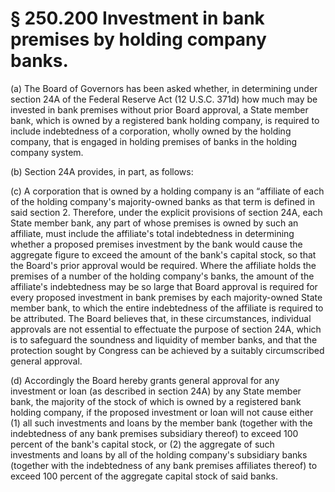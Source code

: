 # § 250.200   Investment in bank premises by holding company banks.

(a) The Board of Governors has been asked whether, in determining under section 24A of the Federal Reserve Act (12 U.S.C. 371d) how much may be invested in bank premises without prior Board approval, a State member bank, which is owned by a registered bank holding company, is required to include indebtedness of a corporation, wholly owned by the holding company, that is engaged in holding premises of banks in the holding company system. 


(b) Section 24A provides, in part, as follows: 


(c) A corporation that is owned by a holding company is an “affiliate of each of the holding company's majority-owned banks as that term is defined in said section 2. Therefore, under the explicit provisions of section 24A, each State member bank, any part of whose premises is owned by such an affiliate, must include the affiliate's total indebtedness in determining whether a proposed premises investment by the bank would cause the aggregate figure to exceed the amount of the bank's capital stock, so that the Board's prior approval would be required. Where the affiliate holds the premises of a number of the holding company's banks, the amount of the affiliate's indebtedness may be so large that Board approval is required for every proposed investment in bank premises by each majority-owned State member bank, to which the entire indebtedness of the affiliate is required to be attributed. The Board believes that, in these circumstances, individual approvals are not essential to effectuate the purpose of section 24A, which is to safeguard the soundness and liquidity of member banks, and that the protection sought by Congress can be achieved by a suitably circumscribed general approval.


(d) Accordingly the Board hereby grants general approval for any investment or loan (as described in section 24A) by any State member bank, the majority of the stock of which is owned by a registered bank holding company, if the proposed investment or loan will not cause either (1) all such investments and loans by the member bank (together with the indebtedness of any bank premises subsidiary thereof) to exceed 100 percent of the bank's capital stock, or (2) the aggregate of such investments and loans by all of the holding company's subsidiary banks (together with the indebtedness of any bank premises affiliates thereof) to exceed 100 percent of the aggregate capital stock of said banks. 


